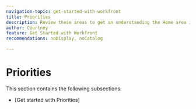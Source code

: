 ```yaml
---
navigation-topic: get-started-with-workfront
title: Priorities
description: Review these areas to get an understanding the Home area in Adobe Workfront.
author: Courtney
feature: Get Started with Workfront
recommendations: noDisplay, noCatalog

---
```

# Priorities

This section contains the following subsections:

* [Get started with Priorities]
